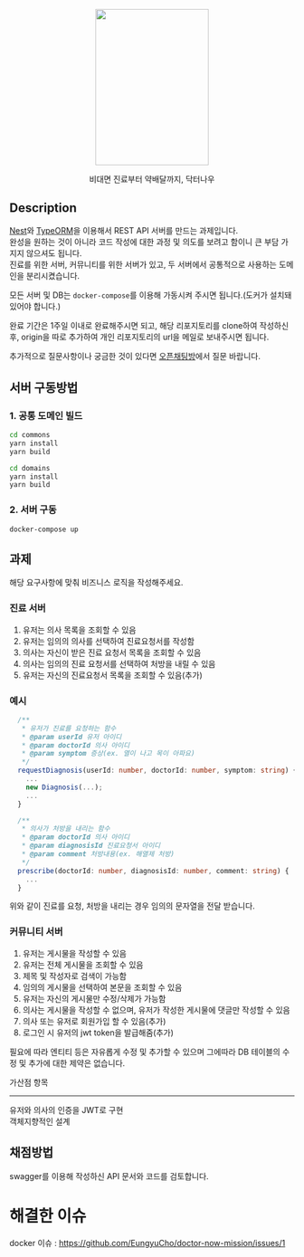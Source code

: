 <p align="center">
<img width=200 height=275.5 src="https://user-images.githubusercontent.com/75964677/106723332-56837180-664a-11eb-94a0-7fcce1d46e9a.png">
</p>
<p align="center">비대면 진료부터 약배달까지, 닥터나우</p>

## Description

[Nest](https://docs.nestjs.com/)와 [TypeORM](https://typeorm.io/#/)을 이용해서 REST API 서버를 만드는 과제입니다.  
완성을 원하는 것이 아니라 코드 작성에 대한 과정 및 의도를 보려고 함이니 큰 부담 가지지 않으셔도 됩니다.  
진료를 위한 서버, 커뮤니티를 위한 서버가 있고, 두 서버에서 공통적으로 사용하는 도메인을 분리시켰습니다.

모든 서버 및 DB는 `docker-compose`를 이용해 가동시켜 주시면 됩니다.(도커가 설치돼있어야 합니다.)

완료 기간은 1주일 이내로 완료해주시면 되고, 해당 리포지토리를 clone하여 작성하신 후, origin을 따로 추가하여 개인 리포지토리의 url을 메일로 보내주시면 됩니다.

추가적으로 질문사항이나 궁금한 것이 있다면 [오픈채팅방](https://open.kakao.com/o/s1DHacVc)에서 질문 바랍니다.

## 서버 구동방법

### 1. 공통 도메인 빌드

```bash
cd commons
yarn install
yarn build
```

```bash
cd domains
yarn install
yarn build
```
### 2. 서버 구동

```shell
docker-compose up
```

## 과제

해당 요구사항에 맞춰 비즈니스 로직을 작성해주세요.

### 진료 서버

1. 유저는 의사 목록을 조회할 수 있음
1. 유저는 임의의 의사를 선택하여 진료요청서를 작성함
1. 의사는 자신이 받은 진료 요청서 목록을 조회할 수 있음
1. 의사는 임의의 진료 요청서를 선택하여 처방을 내릴 수 있음
1. 유저는 자신의 진료요청서 목록을 조회할 수 있음(추가)

### 예시

```ts
  /**
   * 유저가 진료를 요청하는 함수
   * @param userId 유저 아이디
   * @param doctorId 의사 아이디
   * @param symptom 증상(ex. 열이 나고 목이 아파요)
   */
  requestDiagnosis(userId: number, doctorId: number, symptom: string) {
    ...
    new Diagnosis(...);
    ...
  }

  /**
   * 의사가 처방을 내리는 함수
   * @param doctorId 의사 아이디
   * @param diagnosisId 진료요청서 아이디
   * @param comment 처방내용(ex. 해열제 처방)
   */
  prescribe(doctorId: number, diagnosisId: number, comment: string) {
    ...
  }
```

위와 같이 진료를 요청, 처방을 내리는 경우 임의의 문자열을 전달 받습니다.  

### 커뮤니티 서버

1. 유저는 게시물을 작성할 수 있음
1. 유저는 전체 게시물을 조회할 수 있음
1. 제목 및 작성자로 검색이 가능함
1. 임의의 게시물을 선택하여 본문을 조회할 수 있음
1. 유저는 자신의 게시물만 수정/삭제가 가능함
1. 의사는 게시물을 작성할 수 없으며, 유저가 작성한 게시물에 댓글만 작성할 수 있음
1. 의사 또는 유저로 회원가입 할 수 있음(추가)
1. 로그인 시 유저의 jwt token을 발급해줌(추가)

필요에 따라 엔티티 등은 자유롭게 수정 및 추가할 수 있으며 그에따라 DB 테이블의 수정 및 추가에 대한 제약은 없습니다.

가산점 항목

---

유저와 의사의 인증을 JWT로 구현  
객체지향적인 설계

## 채점방법

swagger를 이용해 작성하신 API 문서와 코드를 검토합니다.

# 해결한 이슈
docker 이슈 : https://github.com/EungyuCho/doctor-now-mission/issues/1